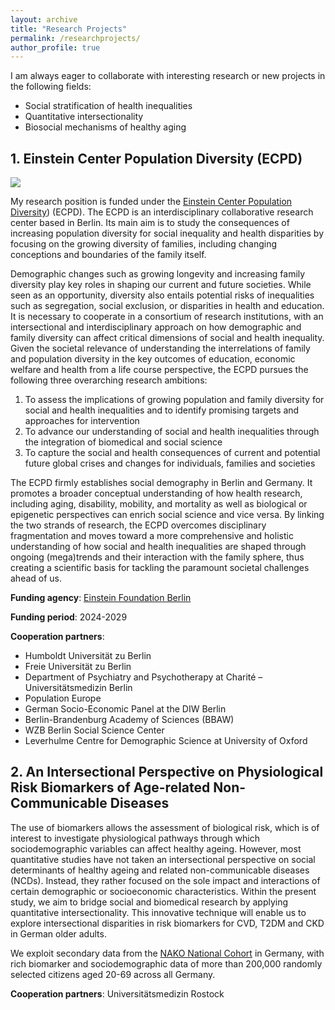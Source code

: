 ```yaml
---
layout: archive
title: "Research Projects"
permalink: /researchprojects/
author_profile: true
---
```


I am always eager to collaborate with interesting research or new projects in the following fields:
* Social stratification of health inequalities
* Quantitative intersectionality
* Biosocial mechanisms of healthy aging

## 1. Einstein Center Population Diversity (ECPD)

![](https://e-alonsop.github.io/images/ecpd_horizontal.jpg)

My research position is funded under the [Einstein Center Population Diversity](https://einstein-diversity.com/)) (ECPD). The ECPD is an interdisciplinary collaborative research center based in Berlin. Its main aim is to study the consequences of increasing population diversity for social inequality and health disparities by focusing on the growing diversity of families, including changing conceptions and boundaries of the family itself. 

Demographic changes such as growing longevity and increasing family diversity play key roles in shaping our current and future societies. While seen as an opportunity, diversity also entails potential risks of inequalities such as segregation, social exclusion, or disparities in health and education. It is necessary to cooperate in a consortium of research institutions, with an intersectional and interdisciplinary approach on how demographic and family diversity can affect critical dimensions of social and health inequality. Given the societal relevance of understanding the interrelations of family and population diversity in the key outcomes of education, economic welfare and health from a life course perspective, the ECPD pursues the following three overarching research ambitions:

1. To assess the implications of growing population and family diversity for social and health inequalities and to identify promising targets and approaches for intervention
2. To advance our understanding of social and health inequalities through the integration of biomedical and social science
3. To capture the social and health consequences of current and potential future global crises and changes for individuals, families and societies

The ECPD firmly establishes social demography in Berlin and Germany. It promotes a broader conceptual understanding of how health research, including aging, disability, mobility, and mortality as well as biological or epigenetic perspectives can enrich social science and vice versa. By linking the two strands of research, the ECPD overcomes disciplinary fragmentation and moves toward a more comprehensive and holistic understanding of how social and health inequalities are shaped through ongoing (mega)trends and their interaction with the family sphere, thus creating a scientific basis for tackling the paramount societal challenges ahead of us.

**Funding agency**: [Einstein Foundation Berlin](https://www.einsteinfoundation.de/en/foundation/about-us/)

**Funding period**: 2024-2029

**Cooperation partners**: 
* Humboldt Universität zu Berlin
* Freie Universität zu Berlin
* Department of Psychiatry and Psychotherapy at Charité – Universitätsmedizin Berlin
* Population Europe
* German Socio-Economic Panel at the DIW Berlin
* Berlin-Brandenburg Academy of Sciences (BBAW)
* WZB Berlin Social Science Center
* Leverhulme Centre for Demographic Science at University of Oxford

## 2. An Intersectional Perspective on Physiological Risk Biomarkers of Age-related Non-Communicable Diseases

The use of biomarkers allows the assessment of biological risk, which is of interest to investigate physiological pathways through which sociodemographic variables can affect healthy ageing. However, most quantitative studies have not taken an intersectional perspective on social determinants of healthy ageing and related non-communicable diseases (NCDs). Instead, they rather focused on the sole impact and interactions of certain demographic or socioeconomic characteristics. Within the present study, we aim to bridge social and biomedical research by applying quantitative intersectionality. This innovative technique will enable us to explore intersectional disparities in risk biomarkers for CVD, T2DM and CKD in German older adults.

We exploit secondary data from the [NAKO National Cohort](https://nako.de/informationen-auf-englisch/) in Germany, with rich biomarker and sociodemographic data of more than 200,000 randomly selected citizens aged 20-69 across all Germany. 

**Cooperation partners**: Universitätsmedizin Rostock
